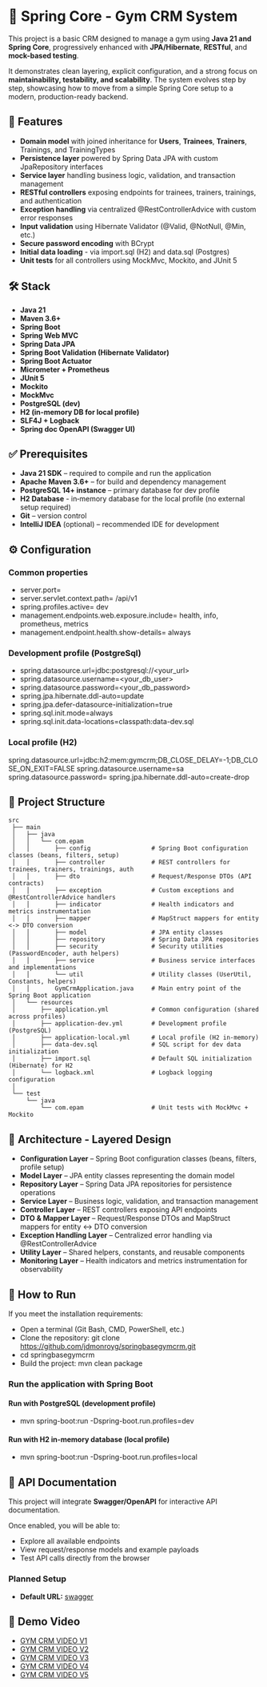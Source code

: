 # 🌱 Spring Core - Gym CRM System

This project is a basic CRM designed to manage a gym using **Java 21 and Spring Core**, 
progressively enhanced with **JPA/Hibernate**, **RESTful**, and **mock-based testing**.

It demonstrates clean layering, explicit configuration, and a strong focus on **maintainability, 
testability, and scalability**.
The system evolves step by step, showcasing how to move from a simple Spring Core setup to a modern, 
production-ready backend.


## 🧩 Features

- **Domain model** with joined inheritance for **Users**, **Trainees**, **Trainers**, 
Trainings, and TrainingTypes
- **Persistence layer** powered by Spring Data JPA with custom JpaRepository interfaces
- **Service layer** handling business logic, validation, and transaction management
- **RESTful controllers** exposing endpoints for trainees, trainers, trainings, and authentication
- **Exception handling** via centralized @RestControllerAdvice with custom error responses
- **Input validation** using Hibernate Validator (@Valid, @NotNull, @Min, etc.)
- **Secure password encoding** with BCrypt
- **Initial data loading** - via import.sql (H2) and data.sql (Postgres)
- **Unit tests** for all controllers using MockMvc, Mockito, and JUnit 5

## 🛠 Stack
- **Java 21**
- **Maven 3.6+**
- **Spring Boot**
- **Spring Web MVC**
- **Spring Data JPA**
- **Spring Boot Validation (Hibernate Validator)**
- **Spring Boot Actuator**
- **Micrometer + Prometheus**
- **JUnit 5**
- **Mockito**
- **MockMvc**
- **PostgreSQL (dev)**
- **H2 (in-memory DB for local profile)**
- **SLF4J + Logback**
- **Spring doc OpenAPI (Swagger UI)**

## ✅ Prerequisites
- **Java 21 SDK** – required to compile and run the application
- **Apache Maven 3.6+** – for build and dependency management
- **PostgreSQL 14+ instance** – primary database for dev profile
- **H2 Database** - in‑memory database for the local profile (no external setup required)
- **Git** – version control
- **IntelliJ IDEA** (optional) – recommended IDE for development

## ⚙️ Configuration
### Common properties
- server.port= <your port>
- server.servlet.context.path= /api/v1
- spring.profiles.active= dev
- management.endpoints.web.exposure.include= health, info, prometheus, metrics
- management.endpoint.health.show-details= always
### Development profile (PostgreSql)
- spring.datasource.url=jdbc:postgresql://<your_url>
- spring.datasource.username=<your_db_user>
- spring.datasource.password=<your_db_password>
- spring.jpa.hibernate.ddl-auto=update
- spring.jpa.defer-datasource-initialization=true
- spring.sql.init.mode=always
- spring.sql.init.data-locations=classpath:data-dev.sql

### Local profile (H2)
spring.datasource.url=jdbc:h2:mem:gymcrm;DB_CLOSE_DELAY=-1;DB_CLOSE_ON_EXIT=FALSE
spring.datasource.username=sa
spring.datasource.password=
spring.jpa.hibernate.ddl-auto=create-drop

## 📁 Project Structure

```
src
 ├── main
 │   ├── java
 │   │   └── com.epam
 │   │       ├── config                 # Spring Boot configuration classes (beans, filters, setup)
 │   │       ├── controller             # REST controllers for trainees, trainers, trainings, auth
 │   │       ├── dto                    # Request/Response DTOs (API contracts)
 │   │       ├── exception              # Custom exceptions and @RestControllerAdvice handlers
 │   │       ├── indicator              # Health indicators and metrics instrumentation
 │   │       ├── mapper                 # MapStruct mappers for entity <-> DTO conversion
 │   │       ├── model                  # JPA entity classes
 │   │       ├── repository             # Spring Data JPA repositories
 │   │       ├── security               # Security utilities (PasswordEncoder, auth helpers)
 │   │       ├── service                # Business service interfaces and implementations
 │   │       └── util                   # Utility classes (UserUtil, Constants, helpers)
 │   │       GymCrmApplication.java     # Main entry point of the Spring Boot application
 │   └── resources
 │       ├── application.yml            # Common configuration (shared across profiles)
 │       ├── application-dev.yml        # Development profile (PostgreSQL)
 │       ├── application-local.yml      # Local profile (H2 in-memory)
 │       ├── data-dev.sql               # SQL script for dev data initialization
 │       ├── import.sql                 # Default SQL initialization (Hibernate) for H2
 │       └── logback.xml                # Logback logging configuration
 │
 └── test
     └── java
         └── com.epam                   # Unit tests with MockMvc + Mockito

```

## 🧱 Architecture - Layered Design
- **Configuration Layer** – Spring Boot configuration classes (beans, filters, profile setup)
- **Model Layer** – JPA entity classes representing the domain model
- **Repository Layer** – Spring Data JPA repositories for persistence operations
- **Service Layer** – Business logic, validation, and transaction management
- **Controller Layer** – REST controllers exposing API endpoints
- **DTO & Mapper Layer** – Request/Response DTOs and MapStruct mappers for entity ↔ DTO conversion
- **Exception Handling Layer** – Centralized error handling via @RestControllerAdvice
- **Utility Layer** – Shared helpers, constants, and reusable components
- **Monitoring Layer** – Health indicators and metrics instrumentation for observability

## 🚀 How to Run
If you meet the installation requirements:
- Open a terminal (Git Bash, CMD, PowerShell, etc.)
- Clone the repository:
  git clone https://github.com/jdmonroyg/springbasegymcrm.git
- cd springbasegymcrm
- Build the project:
  mvn clean package
### Run the application with Spring Boot

#### Run with PostgreSQL (development profile)
- mvn spring-boot:run -Dspring-boot.run.profiles=dev

#### Run with H2 in-memory database (local profile)
- mvn spring-boot:run -Dspring-boot.run.profiles=local

## 📖 API Documentation

This project will integrate **Swagger/OpenAPI** for interactive API documentation.

Once enabled, you will be able to:
- Explore all available endpoints
- View request/response models and example payloads
- Test API calls directly from the browser

### Planned Setup
- **Default URL:** [swagger](http://localhost:8080/api/v1/swagger-ui.html)

## 🎥 Demo Video 
- [GYM CRM VIDEO V1](https://youtu.be/o87Heqkcnlo)
- [GYM CRM VIDEO V2](https://youtu.be/w2W7PWNIXQg)
- [GYM CRM VIDEO V3](https://youtu.be/1_aTo8xAp7c)
- [GYM CRM VIDEO V4](https://youtu.be/nlWGZcHzJIs)
- [GYM CRM VIDEO V5](https://youtu.be/O3wcJW55sc0)
  
